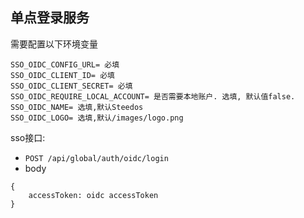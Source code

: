 <!--
 * @Author: baozhoutao@steedos.com
 * @Date: 2022-06-24 17:03:59
 * @LastEditors: baozhoutao@steedos.com
 * @LastEditTime: 2022-06-29 15:45:29
 * @Description: 
-->
## 单点登录服务

需要配置以下环境变量
```
SSO_OIDC_CONFIG_URL= 必填
SSO_OIDC_CLIENT_ID= 必填
SSO_OIDC_CLIENT_SECRET= 必填
SSO_OIDC_REQUIRE_LOCAL_ACCOUNT= 是否需要本地账户. 选填, 默认值false.
SSO_OIDC_NAME= 选填,默认Steedos
SSO_OIDC_LOGO= 选填,默认/images/logo.png
```


sso接口:

- `POST /api/global/auth/oidc/login`
- body
```
{
    accessToken: oidc accessToken
}
```